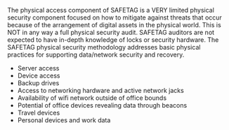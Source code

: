 
The physical access component of SAFETAG is a VERY limited physical security component focused on how to mitigate against threats that occur because of the arrangement of digital assets in the physical world. This is NOT in any way a full physical security audit. SAFETAG auditors are not expected to have in-depth knowledge of locks or security hardware. The SAFETAG physical security methodology addresses basic physical practices for supporting data/network security and recovery.

  * Server access
  * Device access
  * Backup drives
  * Access to networking hardware and active network jacks
  * Availability of wifi network outside of office bounds
  * Potential of office devices revealing data through beacons
  * Travel devices
  * Personal devices and work data
  
